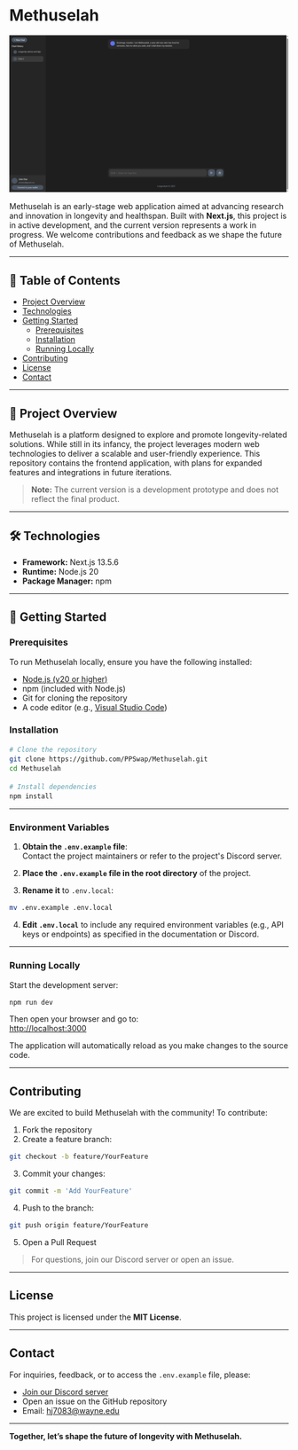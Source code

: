 # Methuselah

![Methuselah UI](./image.png)

Methuselah is an early-stage web application aimed at advancing research and innovation in longevity and healthspan. Built with **Next.js**, this project is in active development, and the current version represents a work in progress. We welcome contributions and feedback as we shape the future of Methuselah.

---

## 📑 Table of Contents

- [Project Overview](#project-overview)
- [Technologies](#technologies)
- [Getting Started](#getting-started)
  - [Prerequisites](#prerequisites)
  - [Installation](#installation)
  - [Running Locally](#running-locally)
- [Contributing](#contributing)
- [License](#license)
- [Contact](#contact)

---

## 🧬 Project Overview

Methuselah is a platform designed to explore and promote longevity-related solutions. While still in its infancy, the project leverages modern web technologies to deliver a scalable and user-friendly experience. This repository contains the frontend application, with plans for expanded features and integrations in future iterations.

> **Note:** The current version is a development prototype and does not reflect the final product.

---

## 🛠 Technologies

- **Framework:** Next.js 13.5.6
- **Runtime:** Node.js 20
- **Package Manager:** npm

---

## 🚀 Getting Started

### Prerequisites

To run Methuselah locally, ensure you have the following installed:

- [Node.js (v20 or higher)](https://nodejs.org/)
- npm (included with Node.js)
- Git for cloning the repository
- A code editor (e.g., [Visual Studio Code](https://code.visualstudio.com/))

### Installation

```bash
# Clone the repository
git clone https://github.com/PPSwap/Methuselah.git
cd Methuselah

# Install dependencies
npm install
```

---

### Environment Variables

1. **Obtain the `.env.example` file**:  
   Contact the project maintainers or refer to the project's Discord server.

2. **Place the `.env.example` file in the root directory** of the project.

3. **Rename it** to `.env.local`:

```bash
mv .env.example .env.local
```

4. **Edit `.env.local`** to include any required environment variables (e.g., API keys or endpoints) as specified in the documentation or Discord.

---

### Running Locally

Start the development server:

```bash
npm run dev
```

Then open your browser and go to:  
[http://localhost:3000](http://localhost:3000)

The application will automatically reload as you make changes to the source code.

---

## Contributing

We are excited to build Methuselah with the community! To contribute:

1. Fork the repository
2. Create a feature branch:

```bash
git checkout -b feature/YourFeature
```

3. Commit your changes:

```bash
git commit -m 'Add YourFeature'
```

4. Push to the branch:

```bash
git push origin feature/YourFeature
```

5. Open a Pull Request

> For questions, join our Discord server or open an issue.

---

## License

This project is licensed under the **MIT License**.

---

## Contact

For inquiries, feedback, or to access the `.env.example` file, please:

- [Join our Discord server](https://discord.gg/Wdh53pcw)
- Open an issue on the GitHub repository
- Email: [hj7083@wayne.edu](mailto:hj7083@wayne.edu)

---

**Together, let’s shape the future of longevity with Methuselah.**
